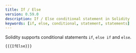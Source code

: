 ```yaml
---
title: If / Else
version: 0.59.0
description: If / Else conditional statement in Solidity
keywords: [if, else, conditional, statement, statements]
---
```


Solidity supports conditional statements `if`, `else if` and `else`.

```solidity
{{{IfElse}}}
```
